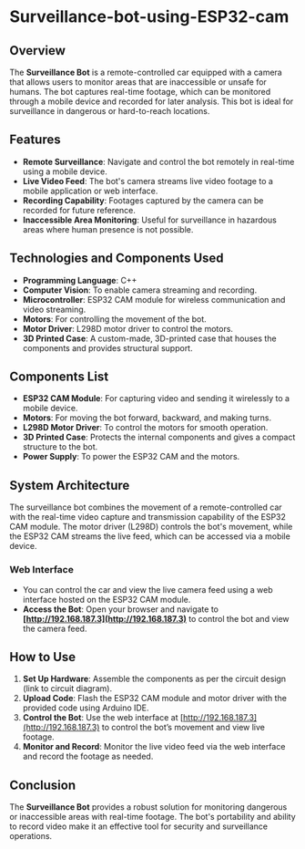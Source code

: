 # Surveillance-bot-using-ESP32-cam


## Overview
The **Surveillance Bot** is a remote-controlled car equipped with a camera that allows users to monitor areas that are inaccessible or unsafe for humans. The bot captures real-time footage, which can be monitored through a mobile device and recorded for later analysis. This bot is ideal for surveillance in dangerous or hard-to-reach locations.

## Features
- **Remote Surveillance**: Navigate and control the bot remotely in real-time using a mobile device.
- **Live Video Feed**: The bot's camera streams live video footage to a mobile application or web interface.
- **Recording Capability**: Footages captured by the camera can be recorded for future reference.
- **Inaccessible Area Monitoring**: Useful for surveillance in hazardous areas where human presence is not possible.

## Technologies and Components Used
- **Programming Language**: C++
- **Computer Vision**: To enable camera streaming and recording.
- **Microcontroller**: ESP32 CAM module for wireless communication and video streaming.
- **Motors**: For controlling the movement of the bot.
- **Motor Driver**: L298D motor driver to control the motors.
- **3D Printed Case**: A custom-made, 3D-printed case that houses the components and provides structural support.

## Components List
- **ESP32 CAM Module**: For capturing video and sending it wirelessly to a mobile device.
- **Motors**: For moving the bot forward, backward, and making turns.
- **L298D Motor Driver**: To control the motors for smooth operation.
- **3D Printed Case**: Protects the internal components and gives a compact structure to the bot.
- **Power Supply**: To power the ESP32 CAM and the motors.

## System Architecture
The surveillance bot combines the movement of a remote-controlled car with the real-time video capture and transmission capability of the ESP32 CAM module. The motor driver (L298D) controls the bot's movement, while the ESP32 CAM streams the live feed, which can be accessed via a mobile device. 

### Web Interface
- You can control the car and view the live camera feed using a web interface hosted on the ESP32 CAM module.
- **Access the Bot**: Open your browser and navigate to **[http://192.168.187.3](http://192.168.187.3)** to control the bot and view the camera feed.
  
## How to Use
1. **Set Up Hardware**: Assemble the components as per the circuit design (link to circuit diagram).
2. **Upload Code**: Flash the ESP32 CAM module and motor driver with the provided code using Arduino IDE.
3. **Control the Bot**: Use the web interface at [http://192.168.187.3](http://192.168.187.3) to control the bot’s movement and view live footage.
4. **Monitor and Record**: Monitor the live video feed via the web interface and record the footage as needed.

## Conclusion
The **Surveillance Bot** provides a robust solution for monitoring dangerous or inaccessible areas with real-time footage. The bot's portability and ability to record video make it an effective tool for security and surveillance operations.
